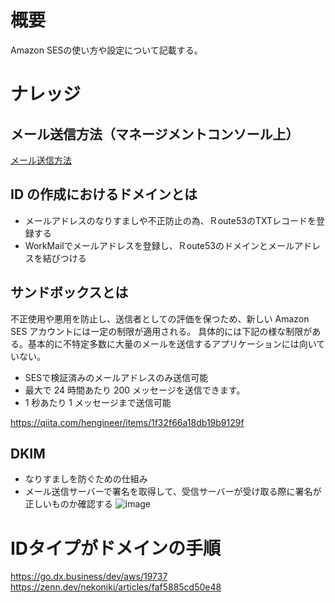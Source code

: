 # 概要
Amazon SESの使い方や設定について記載する。

# ナレッジ
## メール送信方法（マネージメントコンソール上）
[メール送信方法](https://j-online.ne.jp/blog/%E3%82%B7%E3%82%B9%E3%83%86%E3%83%A0%E9%96%8B%E7%99%BA/amazon-ses%E3%82%92%E4%BD%BF%E3%81%A3%E3%81%A6%E3%81%BF%E3%81%9F)  

## ID の作成におけるドメインとは
- メールアドレスのなりすましや不正防止の為、Ｒoute53のTXTレコードを登録する
- WorkMailでメールアドレスを登録し、Ｒoute53のドメインとメールアドレスを結びつける

## サンドボックスとは
不正使用や悪用を防止し、送信者としての評価を保つため、新しい Amazon SES アカウントには一定の制限が適用される。 
具体的には下記の様な制限がある。基本的に不特定多数に大量のメールを送信するアプリケーションには向いていない。  
- SESで検証済みのメールアドレスのみ送信可能
- 最大で 24 時間あたり 200 メッセージを送信できます。
- 1 秒あたり 1 メッセージまで送信可能

https://qiita.com/hengineer/items/1f32f66a18db19b9129f

## DKIM
- なりすましを防ぐための仕組み
- メール送信サーバーで署名を取得して、受信サーバーが受け取る際に署名が正しいものか確認する
![image](https://github.com/adgjmptwgw/aws-practice/assets/66456130/41a9edb5-706f-45c7-aa03-2a9f41f4efde)


# IDタイプがドメインの手順
https://go.dx.business/dev/aws/19737
https://zenn.dev/nekoniki/articles/faf5885cd50e48
